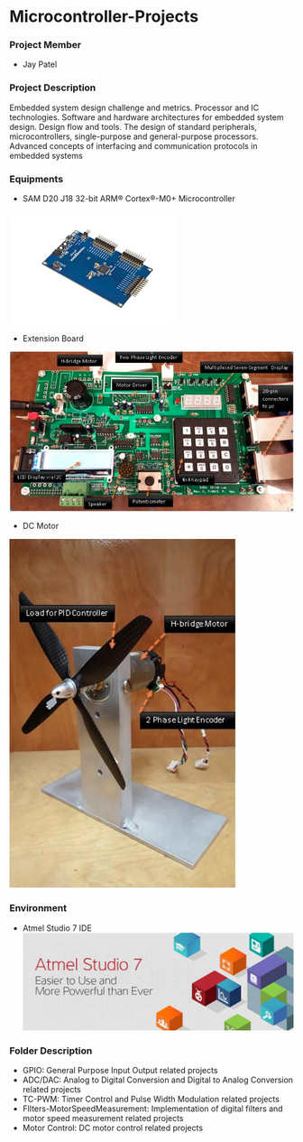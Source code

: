 # Microcontroller-Projects

### Project Member
- Jay Patel

### Project Description

Embedded system design challenge and metrics. Processor and IC technologies. Software and hardware architectures for embedded system design. Design flow and tools. The design of standard peripherals, microcontrollers, single-purpose and general-purpose processors. Advanced concepts of interfacing and communication protocols in embedded systems

### Equipments
- SAM D20 J18 32-bit ARM® Cortex®-M0+ Microcontroller 

![SAMD 20 J18 MCU](https://raw.githubusercontent.com/jbp261/Microcontroller-Projects/master/Images/ATSAMD20-XPRO.jpg "SAMD 20 J18 MCU")

- Extension Board

![Extension Board](https://raw.githubusercontent.com/jbp261/Microcontroller-Projects/master/Images/Extention_Board.png "Extension Board")


- DC Motor

![Motor Fan](https://raw.githubusercontent.com/jbp261/Microcontroller-Projects/master/Images/Load_Motor_Fan.png "Motor Fan")

### Environment
- Atmel Studio 7 IDE
![IDE](https://raw.githubusercontent.com/jbp261/Microcontroller-Projects/master/Images/AtmelStudio7.jpeg "IDE")

### Folder Description 
- GPIO: General Purpose Input Output related projects
- ADC/DAC: Analog to Digital Conversion and Digital to Analog Conversion related projects
- TC-PWM: Timer Control and Pulse Width Modulation related projects
- FIlters-MotorSpeedMeasurement: Implementation of digital filters and motor speed measurement related projects
- Motor Control: DC motor control related projects
